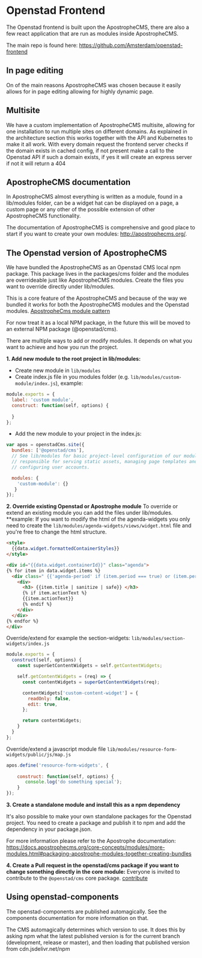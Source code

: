 # Openstad Frontend
The Openstad frontend is built upon the ApostropheCMS, there are also a few react application that are run as modules inside ApostropheCMS.

The main repo is found here: https://github.com/Amsterdam/openstad-frontend

## In page editing
On of the main reasons ApostropheCMS was chosen because it easily allows for in page editing allowing for highly dynamic page.


## Multisite
We have a custom implementation of ApostropheCMS multisite, allowing for one installation to run multiple sites on different domains. As explained in the architecture section this works together with the API and Kubernetes to make it all work. With every domain request the frontend server checks if the domain exists in cached config, if not present make a call to the Openstad API if such a domain exists, if yes it will create an express server if not it will return a 404

## ApostropheCMS documentation
In ApostropheCMS almost everything is written as a module, found in a lib/modules folder, can be a widget hat can be displayed on a page, a custom page or any other of the possible extension of other ApostropheCMS functionality.

The documentation of ApostropheCMS is comprehensive and good place to start if you want to create your own modules: http://apostrophecms.org/.

## The Openstad version of ApostropheCMS
We have bundled the ApostropheCMS as an Openstad CMS local npm package. This package lives in the packages/cms folder and the modules are overrideable just like ApostropheCMS modules. Create the files you want to override directly under lib/modules.

This is a core feature of the ApostropheCMS and because of the way we bundled it works for both the ApostropheCMS modules and the Openstad modules. [ApostropheCms module pattern](https://docs.apostrophecms.org/core-concepts/technical-overview.html#apostrophe-s-module-pattern-inheritance-and-moog)

For now  treat it as a local NPM package, in the future this will be moved to an external NPM package (@openstad/cms).

There are multiple ways to add or modify modules. It depends on what you want to achieve and how you run the project.  

**1. Add new module to the root project in lib/modules:**
- Create new module in `lib/modules`
- Create index.js file in you modules folder (e.g. `lib/modules/custom-module/index.js`), example:
```js
module.exports = {  
  label: 'custom module',
  construct: function(self, options) {
    
  }
};
```
- Add the new module to your project in the index.js:
```js
var apos = openstadCms.site({
  bundles: ['@openstad/cms'],
  // See lib/modules for basic project-level configuration of our modules
  // responsible for serving static assets, managing page templates and
  // configuring user accounts.

  modules: { 
    'custom-module': {}
   }
});
```

**2. Override existing Openstad or Apostrophe module**
To override or extend an existing module you can add the files under lib/modules. 
**example:
If you want to modify the html of the agenda-widgets you only need to create the `lib/modules/agenda-widgets/views/widget.html` file and you're free to change the html structure.
```html
<style>
  {{data.widget.formattedContainerStyles}}
</style>

<div id="{{data.widget.containerId}}" class="agenda">
{% for item in data.widget.items %}
  <div class=" {{'agenda-period' if (item.period === true) or (item.period === 'period') else 'agenda-day' }}">
    <div>
      <h3> {{item.title | sanitize | safe}} </h3>
      {% if item.actionText %}
      {{item.actionText}}
      {% endif %}
    </div>
  </div>
{% endfor %}
</div>
``` 

Override/extend for example the section-widgets: `lib/modules/section-widgets/index.js`
```js
module.exports = {
  construct(self, options) {
    const superGetContentWidgets = self.getContentWidgets;

    self.getContentWidgets = (req) => {
      const contentWidgets = superGetContentWidgets(req);

      contentWidgets['custom-content-widget'] = {
        readOnly: false,
        edit: true,
      };

      return contentWidgets;
    }
  }
};

```

Override/extend a javascript module file `lib/modules/resource-form-widgets/public/js/map.js`
```js
apos.define('resource-form-widgets', {
    
    construct: function(self, options) {
       console.log('do something special');
    }
});
```

**3. Create a standalone module and install this as a npm dependency**

It's also possible to make your own standalone packages for the Openstad project. You need to create a package and publish it to npm and add the dependency in your package.json.

For more information please refer to the Apostrophe documentation: https://docs.apostrophecms.org/core-concepts/modules/more-modules.html#packaging-apostrophe-modules-together-creating-bundles


**4. Create a Pull request in the openstad/cms package if you want to change something directly in the core module:**
Everyone is invited to contribute to the `@openstad/cms` core package. [contribute](/technical/contributing.md)

## Using openstad-components

The openstad-components are published automagically. See the components documentation for more information on that.

The CMS automagically determines which version to use. It does this by asking npm what the latest published version is for the current branch (development, release or master), and then loading that published version from cdn.jsdelivr.net/npm

